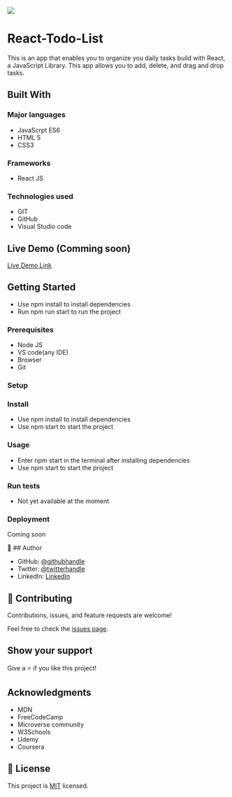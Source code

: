 ![](https://img.shields.io/badge/Microverse-blueviolet)

# React-Todo-List
This is an app that enables you to organize you daily tasks build with React, a JavaScript Library. This app allows you to add, delete, and drag and drop tasks. 

## Built With

### Major languages
 - JavaScrpt ES6
 - HTML 5
 - CSS3
### Frameworks
- React JS 

### Technologies used
- GIT
- GitHub
- Visual Studio code

## Live Demo (Comming soon)

[Live Demo Link](https://www.google.com)


## Getting Started
- Use npm install to install dependencies
- Run npm run start to run the project

### Prerequisites
 - Node JS
 - VS code(any IDE)
 - Browser
 - Git

### Setup

### Install
- Use npm install to install dependencies
- Use npm start to start the project

### Usage
- Enter  npm start in the terminal after installing dependencies
- Use npm start to start the project

### Run tests
- Not yet available at the moment
  
### Deployment
Coming soon

👤 ## Author

- GitHub: [@githubhandle](https://github.com/githubhandle)
- Twitter: [@twitterhandle](https://twitter.com/twitterhandle)
- LinkedIn: [LinkedIn](https://linkedin.com/in/linkedinhandle)


## 🤝 Contributing

Contributions, issues, and feature requests are welcome!

Feel free to check the [issues page](../../issues/).

## Show your support

Give a ⭐️ if you like this project!

## Acknowledgments

- MDN
- FreeCodeCamp
- Microverse community
- W3Schools
- Udemy
- Coursera

## 📝 License

This project is [MIT](./MIT.md) licensed.
